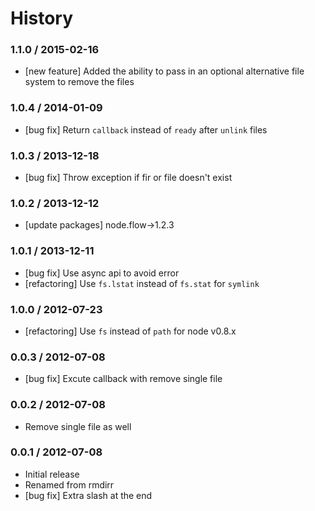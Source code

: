 # History

###  1.1.0 / 2015-02-16

- [new feature] Added the ability to pass in an optional alternative file system to remove the files



###  1.0.4 / 2014-01-09

- [bug fix] Return `callback` instead of `ready` after `unlink` files



###  1.0.3 / 2013-12-18

- [bug fix] Throw exception if fir or file doesn't exist



###  1.0.2 / 2013-12-12

- [update packages] node.flow->1.2.3



###  1.0.1 / 2013-12-11

- [bug fix] Use async api to avoid error
- [refactoring] Use `fs.lstat` instead of `fs.stat` for `symlink`



###  1.0.0 / 2012-07-23

- [refactoring] Use `fs` instead of `path` for node v0.8.x



###  0.0.3 / 2012-07-08

- [bug fix] Excute callback with remove single file



###  0.0.2 / 2012-07-08

- Remove single file as well



###  0.0.1 / 2012-07-08

- Initial release
- Renamed from rmdirr
- [bug fix] Extra slash at the end
